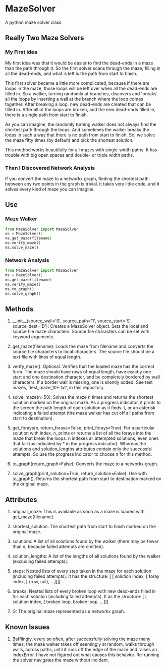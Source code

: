 # MazeSolver
A python maze solver class

## Really Two Maze Solvers

### My First Idea
My first idea was that it would be easier to find the dead-ends in a maze than
the path through it. So the first solver scans through the maze, filling in all
the dead-ends, and what is left is the path from start to finish.

This first solver became a little more complicated, because if there are loops
in the maze, those loops will be left over when all the dead-ends are filled in.
So a walker, turning randomly at branches, discovers and 'breaks' all the loops
by inserting a wall at the branch where the loop comes together. After breaking
a loop, new dead-ends are created that can be filled in. After all of the loops
are broken, and the new dead-ends filled in, there is a single path from start
to finish.

As you can imagine, the randomly turning walker does not always find the
shortest path through the loops. And sometimes the walker breaks the loops in
such a way that there is no path from start to finish. So, we solve the maze
fifty times (by default) and pick the shortest solution.

This method works beautifully for all mazes with single-width paths. It has
trouble with big open spaces and double- or triple width paths.

### Then I Discovered Network Analysis
If you convert the maze to a networkx graph, finding the shortest path between
any two points in the graph is trivial. It takes very little code, and it solves
every kind of maze you can imagine. 

## Use

### Maze Walker
```python
from MazeSolver import MazeSolver
ms = MazeSolver()
ms.get_maze(filename)
ms.verify_maze()
ms.solve_maze()
```

### Network Analysis
```python
from MazeSolver import MazeSolver
ms = MazeSolver()
ms.get_maze(filename)
ms.verify_maze()
ms.to_graph()
ms.solve_graph()
```

## Methods
1. \_\_init\_\_(source_wall='0', source_path='1',
            source_start='S', source_dest='D'):
    Creates a MazeSolver object. Sets the local and source file maze
    characters. Source file characters can be set with keyword
    arguments.

2. get_maze(filename): Loads the maze from filename and converts the source file
   characters to local characters. The source file should be a text file with
   lines of equal length.

3. verify_maze(): Optional. Verifies that the loaded maze has the correct form.
   The maze should have rows of equal length, have exactly one start and one
   destination character, and be completely bordered by wall characters. If a
   border wall is missing, one is silently added. See test mazes,
   'test_maze_10\*.txt', in this repository.

4. solve_maze(n=50): Solves the maze n times and returns the shortest solution
   marked on the original maze. As a progress indicator, it prints to the screen
   the path length of each solution as it finds it, or an asterisk indicating a
   failed attempt (the maze walker has cut off all paths from start to
   destination). 

5. get_forays(n, return_forays=False, print_forays=True):
   For a particular solution with index, n, prints or returns a list of all the
   forays into the maze that break the loops. n indexes all attempted solutions,
   even ones that fail (as indicated by \* in the progress indicator). Whereas
   the solutions and solution_lengths attributes contain only the successful
   attempts. So use the progress indicator to choose n for this method.

6. to_graph(return_graph=False): Converts the maze to a networkx graph.

7. solve_graph(print_solution=True, return_solution=False): Use with
   to_graph(). Returns the shortest path from start to destination marked on
   the original maze.

## Attributes
1. original_maze:  This is available as soon as a maze is loaded with
   get_maze(filename).

2. shortest_solution:  The shortest path from start to finish marked on the
   original maze. 

3. solutions:  A list of all solutions found by the walker (there may be fewer
   than n, because failed attempts are omitted).
                      
4. solution_lengths:  A list of the lengths of all solutions found by the walker
   (excluding failed attempts).

5. steps:  Nested lists of every step taken in the maze for each solution
   (including failed attempts). It has the structure:
   [ [ solution index, [ foray index, [ (row, col), ...]]]]

6. breaks:  Nested lists of every broken loop with new dead-ends filled in for
   each solution (including failed attempts). It as the structure:
   [ [ solution index, [ broken loop, broken loop, ...]]]

7. G:  The original maze represented as a networkx graph.

## Known Issues
1. Bafflingly, every so often, after successfully solving the maze many times,
   the maze walker takes off seemingly at random, walks through walls, across
   paths, until it runs off the edge of the maze and raises an IndexError. I
   have not figured out what causes this behavior. Re-running the solver
   navigates the maze without incident.
